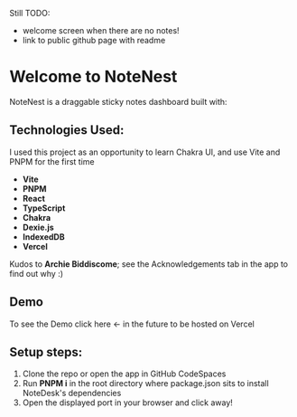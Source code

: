 Still TODO:
- welcome screen when there are no notes!
- link to public github page with readme

# Welcome to NoteNest

NoteNest is a draggable sticky notes dashboard built with:

## Technologies Used:

I used this project as an opportunity to learn Chakra UI, and use Vite and PNPM for the first time

- **Vite**
- **PNPM**
- **React**
- **TypeScript**
- **Chakra**
- **Dexie.js**
- **IndexedDB**
- **Vercel**

Kudos to **Archie Biddiscome**; see the Acknowledgements tab in the app to find out why :) 

## Demo
To see the Demo click here <- in the future to be hosted on Vercel

## Setup steps:
1. Clone the repo or open the app in GitHub CodeSpaces
2. Run **PNPM i** in the root directory where package.json sits to install NoteDesk's dependencies
3. Open the displayed port in your browser and click away!
